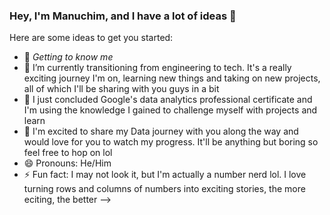 ### Hey, I'm Manuchim, and I have a lot of ideas 👋

Here are some ideas to get you started:

- 🔭 *Getting to know me*
- 🌱 I’m currently transitioning from engineering to tech. It's a really exciting journey I'm on, learning new things and taking on new projects, all of which I'll be sharing with you guys in a bit
- 👯 I just concluded Google's data analytics professional certificate and I'm using the knowledge I gained to challenge myself with projects and learn
- 🤔 I'm excited to share my Data journey with you along the way and would love for you to watch my progress. It'll be anything but boring so feel free to hop on lol
- 😄 Pronouns: He/Him
- ⚡ Fun fact: I may not look it, but I'm actually a number nerd lol. I love turning rows and columns of numbers into exciting stories, the more eciting, the better
-->

